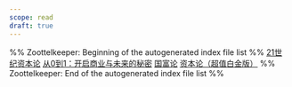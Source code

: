 ```yaml
---
scope: read
draft: true
---
```

%% Zoottelkeeper: Beginning of the autogenerated index file list  %%
 [21世纪资本论](21世纪资本论.md)
 [从0到1：开启商业与未来的秘密](从0到1：开启商业与未来的秘密.md)
 [国富论](国富论.md)
 [资本论（超值白金版）](资本论（超值白金版）.md)
%% Zoottelkeeper: End of the autogenerated index file list  %%
